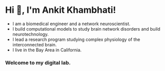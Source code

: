 # Hi 👋, I'm Ankit Khambhati! 

- I am a biomedical engineer and a network neuroscientist.
- I build computational models to study brain network disorders and build neurotechnology.
- I lead a research program studying complex physiology of the interconnected brain. 
- I live in the Bay Area in California.

### Welcome to my digital lab.
